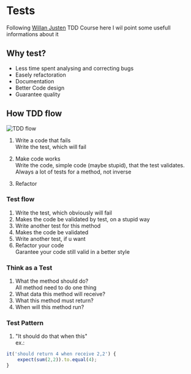 # Tests
Following [Willan Justen](https://willianjusten.com.br/) TDD Course here I wil point some usefull informations about it

## Why test?
- Less time spent analysing and correcting bugs
- Easely refactoration
- Documentation
- Better Code design 
- Guarantee quality

## How TDD flow
![TDD flow](https://image.prntscr.com/image/IGyO3DfnRJOV-YtkWYdpXQ.png)

1) Write a code that fails <br>
Write the test, which will fail

2) Make code works <br>
Write the code, simple code (maybe stupid), that the test validates.
 Always a lot of tests for a method, not inverse

3) Refactor

### Test flow
1. Write the test, which obviously will fail
2. Makes the code be validated by test, on a stupid way
3. Write another test for this method
4. Makes the code be validated
5. Write another test, if u want
6. Refactor your code <br>
Garantee your code still valid in a better style

### Think as a Test
1. What the method should do? <br>
All method need to do one thing
2. What data this method will receive?
3. What this method must return?
4. When will this method run?

### Test Pattern
1. "It should do that when this" <br>
ex.: 
```javascript
it('should return 4 when receive 2,2') {
    expect(sum(2,2)).to.equal(4);
}
```